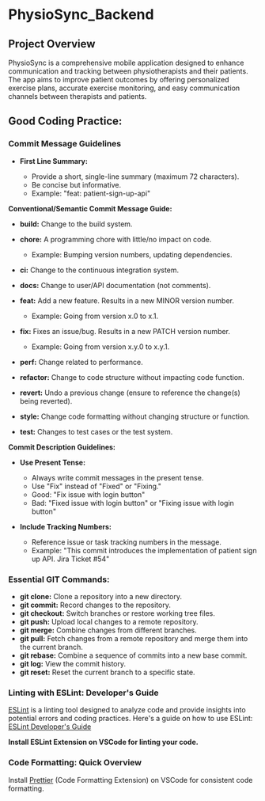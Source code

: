 # PhysioSync_Backend

## Project Overview

PhysioSync is a comprehensive mobile application designed to enhance communication and tracking between physiotherapists and their patients. The app aims to improve patient outcomes by offering personalized exercise plans, accurate exercise monitoring, and easy communication channels between therapists and patients.

## Good Coding Practice:

### Commit Message Guidelines



- **First Line Summary:**

  - Provide a short, single-line summary (maximum 72 characters).
  - Be concise but informative.
  - Example: "feat: patient-sign-up-api"

**Conventional/Semantic Commit Message Guide:**

- **build:** Change to the build system.
- **chore:** A programming chore with little/no impact on code.
  - Example: Bumping version numbers, updating dependencies.

- **ci:** Change to the continuous integration system.
- **docs:** Change to user/API documentation (not comments).
- **feat:** Add a new feature. Results in a new MINOR version number.
  - Example: Going from version x.0 to x.1.

- **fix:** Fixes an issue/bug. Results in a new PATCH version number.
  - Example: Going from version x.y.0 to x.y.1.

- **perf:** Change related to performance.
- **refactor:** Change to code structure without impacting code function.
- **revert:** Undo a previous change (ensure to reference the change(s) being reverted).
- **style:** Change code formatting without changing structure or function.
- **test:** Changes to test cases or the test system.

**Commit Description Guidelines:**

- **Use Present Tense:**
  - Always write commit messages in the present tense.
  - Use "Fix" instead of "Fixed" or "Fixing."
  - Good: "Fix issue with login button"
  - Bad: "Fixed issue with login button" or "Fixing issue with login button"

- **Include Tracking Numbers:**
  - Reference issue or task tracking numbers in the message.
  - Example: "This commit introduces the implementation of patient sign up API. Jira Ticket #54"

### Essential GIT Commands:

- **git clone:** Clone a repository into a new directory.
- **git commit:** Record changes to the repository.
- **git checkout:** Switch branches or restore working tree files.
- **git push:** Upload local changes to a remote repository.
- **git merge:** Combine changes from different branches.
- **git pull:** Fetch changes from a remote repository and merge them into the current branch.
- **git rebase:** Combine a sequence of commits into a new base commit.
- **git log:** View the commit history.
- **git reset:** Reset the current branch to a specific state.

### Linting with ESLint: Developer's Guide


[ESLint](https://eslint.org) is a linting tool designed to analyze code and provide insights into potential errors and coding practices. Here's a guide on how to use ESLint:
[ESLint Developer's Guide](https://mediaspace.langara.ca/media/t/0_3pti0qjw)

**Install ESLint Extension on VSCode for linting your code.**

### Code Formatting: Quick Overview

Install [Prettier](https://prettier.io/) (Code Formatting Extension) on VSCode for consistent code formatting.




